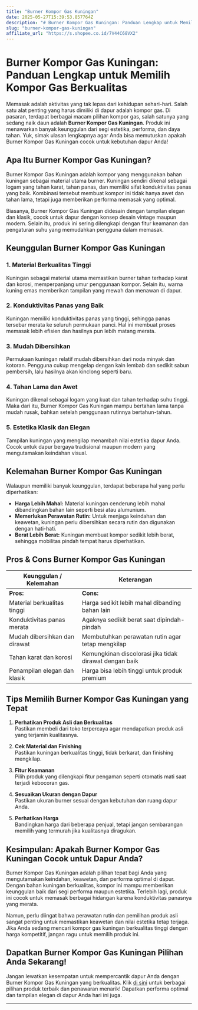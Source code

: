 ```yaml
---
title: "Burner Kompor Gas Kuningan"
date: 2025-05-27T15:39:53.857764Z
description: "# Burner Kompor Gas Kuningan: Panduan Lengkap untuk Memilih Kompor Gas Berkualitas..."
slug: "burner-kompor-gas-kuningan"
affiliate_url: "https://s.shopee.co.id/7V44C68VX2"
---
```

# Burner Kompor Gas Kuningan: Panduan Lengkap untuk Memilih Kompor Gas Berkualitas

Memasak adalah aktivitas yang tak lepas dari kehidupan sehari-hari. Salah satu alat penting yang harus dimiliki di dapur adalah kompor gas. Di pasaran, terdapat berbagai macam pilihan kompor gas, salah satunya yang sedang naik daun adalah **Burner Kompor Gas Kuningan**. Produk ini menawarkan banyak keunggulan dari segi estetika, performa, dan daya tahan. Yuk, simak ulasan lengkapnya agar Anda bisa memutuskan apakah Burner Kompor Gas Kuningan cocok untuk kebutuhan dapur Anda!

## Apa Itu Burner Kompor Gas Kuningan?

Burner Kompor Gas Kuningan adalah kompor yang menggunakan bahan kuningan sebagai material utama burner. Kuningan sendiri dikenal sebagai logam yang tahan karat, tahan panas, dan memiliki sifat konduktivitas panas yang baik. Kombinasi tersebut membuat kompor ini tidak hanya awet dan tahan lama, tetapi juga memberikan performa memasak yang optimal.

Biasanya, Burner Kompor Gas Kuningan didesain dengan tampilan elegan dan klasik, cocok untuk dapur dengan konsep desain vintage maupun modern. Selain itu, produk ini sering dilengkapi dengan fitur keamanan dan pengaturan suhu yang memudahkan pengguna dalam memasak.

## Keunggulan Burner Kompor Gas Kuningan

### 1. Material Berkualitas Tinggi

Kuningan sebagai material utama memastikan burner tahan terhadap karat dan korosi, memperpanjang umur penggunaan kompor. Selain itu, warna kuning emas memberikan tampilan yang mewah dan menawan di dapur.

### 2. Konduktivitas Panas yang Baik

Kuningan memiliki konduktivitas panas yang tinggi, sehingga panas tersebar merata ke seluruh permukaan panci. Hal ini membuat proses memasak lebih efisien dan hasilnya pun lebih matang merata.

### 3. Mudah Dibersihkan

Permukaan kuningan relatif mudah dibersihkan dari noda minyak dan kotoran. Pengguna cukup mengelap dengan kain lembab dan sedikit sabun pembersih, lalu hasilnya akan kinclong seperti baru.

### 4. Tahan Lama dan Awet

Kuningan dikenal sebagai logam yang kuat dan tahan terhadap suhu tinggi. Maka dari itu, Burner Kompor Gas Kuningan mampu bertahan lama tanpa mudah rusak, bahkan setelah penggunaan rutinnya bertahun-tahun.

### 5. Estetika Klasik dan Elegan

Tampilan kuningan yang mengilap menambah nilai estetika dapur Anda. Cocok untuk dapur bergaya tradisional maupun modern yang mengutamakan keindahan visual.

## Kelemahan Burner Kompor Gas Kuningan

Walaupun memiliki banyak keunggulan, terdapat beberapa hal yang perlu diperhatikan:

- **Harga Lebih Mahal:** Material kuningan cenderung lebih mahal dibandingkan bahan lain seperti besi atau alumunium.
- **Memerlukan Perawatan Rutin:** Untuk menjaga keindahan dan keawetan, kuningan perlu dibersihkan secara rutin dan digunakan dengan hati-hati.
- **Berat Lebih Berat:** Kuningan membuat kompor sedikit lebih berat, sehingga mobilitas pindah tempat harus diperhatikan.

## Pros & Cons Burner Kompor Gas Kuningan

| Keunggulan / Kelemahan | Keterangan |
|------------------------|--------------|
| **Pros:**             | **Cons:**               |
| Material berkualitas tinggi | Harga sedikit lebih mahal dibanding bahan lain |
| Konduktivitas panas merata | Agaknya sedikit berat saat dipindah-pindah |
| Mudah dibersihkan dan dirawat | Membutuhkan perawatan rutin agar tetap mengkilap |
| Tahan karat dan korosi | Kemungkinan discolorasi jika tidak dirawat dengan baik |
| Penampilan elegan dan klasik | Harga bisa lebih tinggi untuk produk premium |

## Tips Memilih Burner Kompor Gas Kuningan yang Tepat

1. **Perhatikan Produk Asli dan Berkualitas**  
Pastikan membeli dari toko terpercaya agar mendapatkan produk asli yang terjamin kualitasnya.

2. **Cek Material dan Finishing**  
Pastikan kuningan berkualitas tinggi, tidak berkarat, dan finishing mengkilap.

3. **Fitur Keamanan**  
Pilih produk yang dilengkapi fitur pengaman seperti otomatis mati saat terjadi kebocoran gas.

4. **Sesuaikan Ukuran dengan Dapur**  
Pastikan ukuran burner sesuai dengan kebutuhan dan ruang dapur Anda.

5. **Perhatikan Harga**  
Bandingkan harga dari beberapa penjual, tetapi jangan sembarangan memilih yang termurah jika kualitasnya diragukan.

## Kesimpulan: Apakah Burner Kompor Gas Kuningan Cocok untuk Dapur Anda?

Burner Kompor Gas Kuningan adalah pilihan tepat bagi Anda yang mengutamakan keindahan, keawetan, dan performa optimal di dapur. Dengan bahan kuningan berkualitas, kompor ini mampu memberikan keunggulan baik dari segi performa maupun estetika. Terlebih lagi, produk ini cocok untuk memasak berbagai hidangan karena konduktivitas panasnya yang merata.

Namun, perlu diingat bahwa perawatan rutin dan pemilihan produk asli sangat penting untuk memastikan keawetan dan nilai estetika tetap terjaga. Jika Anda sedang mencari kompor gas kuningan berkualitas tinggi dengan harga kompetitif, jangan ragu untuk memilih produk ini.

## Dapatkan Burner Kompor Gas Kuningan Pilihan Anda Sekarang!

Jangan lewatkan kesempatan untuk mempercantik dapur Anda dengan Burner Kompor Gas Kuningan yang berkualitas. Klik [di sini](https://s.shopee.co.id/7V44C68VX2) untuk berbagai pilihan produk terbaik dan penawaran menarik! Dapatkan performa optimal dan tampilan elegan di dapur Anda hari ini juga.

---